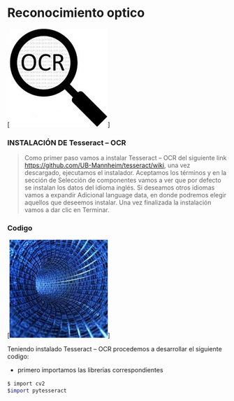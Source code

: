 # Reconocimiento optico
[![N|Solid](https://github.com/KARENalejand/Reconocimiento-ptico-/blob/main/descarga.jpeg)]

###  INSTALACIÓN DE Tesseract – OCR

>Como primer paso vamos a instalar Tesseract – OCR del siguiente link
>https://github.com/UB-Mannheim/tesseract/wiki,
>una vez descargado, ejecutamos el instalador.
>Aceptamos los términos y en la sección de Selección de componentes
>vamos a ver que por defecto se instalan los datos del idioma inglés.
>Si deseamos otros idiomas vamos a expandir Adicional language data, 
>en donde podremos elegir aquellos que deseemos instalar.
>Una vez finalizada la instalación vamos a dar clic en Terminar.

### Codigo
[![N|Solid](https://github.com/KARENalejand/Reconocimiento-ptico-/blob/main/image3.jpeg)]


Teniendo instalado Tesseract – OCR  procedemos a desarrollar el siguiente codigo:

- primero importamos las librerias correspondientes
```sh
$ import cv2
$import pytesseract


